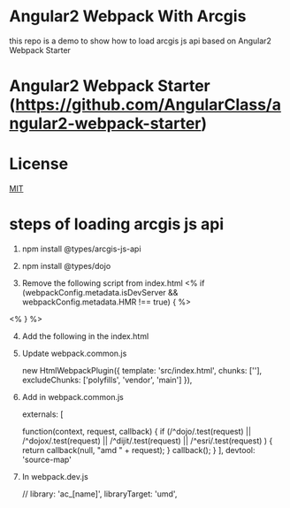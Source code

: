 # Angular2 Webpack With Arcgis
   this repo is a demo to show how to load arcgis js api based on Angular2 Webpack Starter

# Angular2 Webpack Starter (https://github.com/AngularClass/angular2-webpack-starter)



# License
 [MIT](/LICENSE)

# steps of loading arcgis js api

1. npm install @types/arcgis-js-api
2. npm install @types/dojo


3. Remove the following script from index.html
  <% if (webpackConfig.metadata.isDevServer && webpackConfig.metadata.HMR !== true) { %>
  <!-- Webpack Dev Server reload -->
  <script src="/webpack-dev-server.js"></script>
  <% } %>

4. Add the following in the index.html

  <script>
    window.dojoConfig = {
      async: true,
      isDebug: true
    };
  </script>
  <script src="https://js.arcgis.com/3.18/"></script>
  <script>
    setTimeout(function(){ 
      require([
        "polyfills.bundle.js", 
        "vendor.bundle.js",
        "main.bundle.js"
      ], function (polyfills, vendor, main) {}); 
    }, 4000);
    
  </script>  

  5. Update webpack.common.js

      new HtmlWebpackPlugin({
        template: 'src/index.html',
        chunks: [''],
        excludeChunks: ['polyfills', 'vendor', 'main']
      }),


  6. Add in webpack.common.js

      externals: [
       
        function(context, request, callback) {
            if (/^dojo/.test(request) ||
                /^dojox/.test(request) ||
                /^dijit/.test(request) ||
                /^esri/.test(request)
            ) {
                return callback(null, "amd " + request);
            }
            callback();
        }
    ],
    devtool: 'source-map'

7. In webpack.dev.js

      // library: 'ac_[name]',
      libraryTarget: 'umd',    
